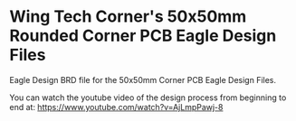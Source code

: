 # Wing Tech Corner's 50x50mm Rounded Corner PCB Eagle Design Files

Eagle Design BRD file for the 50x50mm Corner PCB Eagle Design Files.

You can watch the youtube video of the design process from beginning to end at: https://www.youtube.com/watch?v=AjLmpPawj-8

